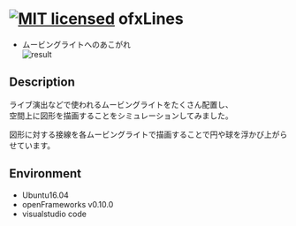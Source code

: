 [![MIT licensed](https://img.shields.io/badge/license-MIT-blue.svg)](LICENSE)
ofxLines
====

* ムービングライトへのあこがれ  
![result](https://github.com/chakio/ofxLines/blob/master/media/lines.gif)  
## Description
ライブ演出などで使われるムービングライトをたくさん配置し、  
空間上に図形を描画することをシミュレーションしてみました。

図形に対する接線を各ムービングライトで描画することで円や球を浮かび上がらせています。

## Environment
* Ubuntu16.04
* openFrameworks v0.10.0
* visualstudio code
